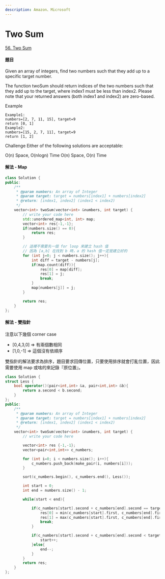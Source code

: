 ```yaml
---
description: Amazon、Microsoft
---
```


# Two Sum

[56. Two Sum](https://www.lintcode.com/problem/two-sum/?_from=ladder&&fromId=15)

#### 題目

Given an array of integers, find two numbers such that they add up to a specific target number.

The function twoSum should return indices of the two numbers such that they add up to the target, where index1 must be less than index2. Please note that your returned answers \(both index1 and index2\) are zero-based.

Example

```text
Example1:
numbers=[2, 7, 11, 15], target=9
return [0, 1]
Example2:
numbers=[15, 2, 7, 11], target=9
return [1, 2]
```

Challenge Either of the following solutions are acceptable:

O\(n\) Space, O\(nlogn\) Time O\(n\) Space, O\(n\) Time

#### 解法 - Map

```cpp
class Solution {
public:
    /**
     * @param numbers: An array of Integer
     * @param target: target = numbers[index1] + numbers[index2]
     * @return: [index1, index2] (index1 < index2)
     */
    vector<int> twoSum(vector<int> &numbers, int target) {
        // write your code here
        std::unordered_map<int, int> map;
        vector<int> res{-1,-1};
        if(numbers.size() == 0){
            return res;
        }

        // 這裡不需要先一個 for loop 來建立 hash 值
        // 因為 [a,b] 在找到 b 時，a 的 hash 值一定是建立好的
        for (int j=0; j < numbers.size(); j++){
            int diff = target - numbers[j];
            if(map.count(diff)){
                res[0] = map[diff];
                res[1] = j;
                break;
            }
            map[numbers[j]] = j;
        }

        return res;
    }
};
```

#### 解法 - 雙指針

注意以下幾個 corner case

* \[0,4,3,0\] =&gt; 有兩個數相同
* \[1,0,-1\] =&gt; 這個沒有依順序

雙指針的解法要求為排序，題目要求回傳位置，只要使用排序就會打亂位置，因此需要使用 map 或啥的來記錄『原位置』。

```cpp
class Solution {
struct Less {
    bool operator()(pair<int,int> &a, pair<int,int> &b){
        return a.second < b.second;
    }
};
public:
    /**
     * @param numbers: An array of Integer
     * @param target: target = numbers[index1] + numbers[index2]
     * @return: [index1, index2] (index1 < index2)
     */
    vector<int> twoSum(vector<int> &numbers, int target) {
        // write your code here

        vector<int> res {-1,-1};
        vector<pair<int,int>> c_numbers;

        for (int i=0; i < numbers.size(); i++){
            c_numbers.push_back(make_pair(i, numbers[i]));
        }

        sort(c_numbers.begin(), c_numbers.end(), Less());

        int start = 0;
        int end = numbers.size() - 1;

        while(start < end){

            if(c_numbers[start].second + c_numbers[end].second == target){
                res[0] = min(c_numbers[start].first, c_numbers[end].first);
                res[1] = max(c_numbers[start].first, c_numbers[end].first);
                break;
            }

            if(c_numbers[start].second + c_numbers[end].second < target){
                start++;
            }else{
                end--;
            }
        }
        return res;
    }
};
```

